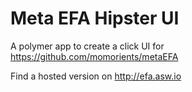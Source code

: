 # Meta EFA Hipster UI

A polymer app to create a click UI for https://github.com/momorients/metaEFA

Find a hosted version on http://efa.asw.io
